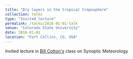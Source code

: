 ```yaml
---
title: "Dry layers in the tropical troposphere"
collection: talks
type: "Invited lecture"
permalink: /talks/2016-01-01-talk
venue: "Colorado State University"
date: 2016-01-01
location: "Fort Collins, CO, USA"
---
```


Invited lecture in [Bill Cotton's](https://rams.atmos.colostate.edu/cotton/) class on Synoptic Meteorology
